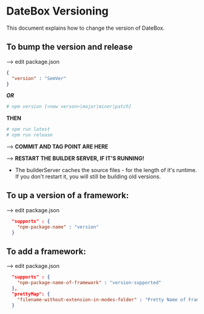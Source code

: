 # DateBox Versioning

This document explains how to change the version of DateBox.


## To bump the version and release

--> edit package.json

```json
{
  "version" : "SemVer"
}
```
___OR___

```sh
# npm version [<new verson>|major|minor|patch]
```

__THEN__

```sh
# npm run latest
# npm run release
```

--> __COMMIT AND TAG POINT ARE HERE__

--> __RESTART THE BUILDER SERVER, IF IT'S RUNNING!__

 - The builderServer caches the source files - for the length of it's runtime. If you don't restart it, you will still be building old versions.


## To up a version of a framework:

--> edit package.json

```json
  "supports" : {
    "npm-package-name" : "version"
  }
```

## To add a framework:

--> edit package.json

```json
  "supports" : {
    "npm-package-name-of-framework" : "version-supported"
  },
  "prettyMap": {
    "filename-without-extension-in-modes-folder" : "Pretty Name of Framework"
  }
```


